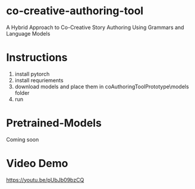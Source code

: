 # co-creative-authoring-tool
A Hybrid Approach to Co-Creative Story Authoring Using Grammars and Language Models

# Instructions
1. install pytorch
2. install requriements
3. download models and place them in coAuthoringToolPrototype\models folder
4. run

# Pretrained-Models
Coming soon

# Video Demo
https://youtu.be/pUbJb09bzCQ




